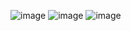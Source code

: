 ![image](https://github.com/NicolasAgustinRame/library/assets/109234443/eb3646d7-0bdb-4e0d-b200-4d895c1f34fe)
![image](https://github.com/NicolasAgustinRame/library/assets/109234443/3cb41e8b-6c43-45cd-a992-3b24e5b6098a)
![image](https://github.com/NicolasAgustinRame/library/assets/109234443/e6669021-affd-4625-993a-7b6595f8d67c)
